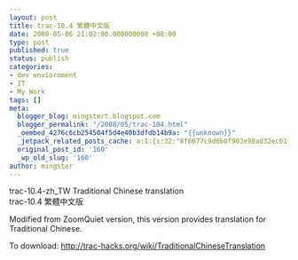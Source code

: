 ```yaml
---
layout: post
title: trac-10.4 繁體中文版
date: 2008-05-06 21:02:00.000000000 +08:00
type: post
published: true
status: publish
categories:
- dev enviornment
- IT
- My Work
tags: []
meta:
  blogger_blog: mingstert.blogspot.com
  blogger_permalink: "/2008/05/trac-104.html"
  _oembed_4276c6cb254504f5d4e40b3dfdb14b9a: "{{unknown}}"
  _jetpack_related_posts_cache: a:1:{s:32:"8f6677c9d6b0f903e98ad32ec61f8deb";a:2:{s:7:"expires";i:1455185134;s:7:"payload";a:3:{i:0;a:1:{s:2:"id";i:100;}i:1;a:1:{s:2:"id";i:167;}i:2;a:1:{s:2:"id";i:223;}}}}
  original_post_id: '160'
  _wp_old_slug: '160'
author: mingster
---
```

<p>trac-10.4-zh_TW Traditional Chinese translation<br />trac-10.4 繁體中文版</p>
<p>Modified from ZoomQuiet version, this version provides translation for Traditional Chinese.</p>
<p>To download: <a href="http://trac-hacks.org/wiki/TraditionalChineseTranslation">http://trac-hacks.org/wiki/TraditionalChineseTranslation</a></p>
